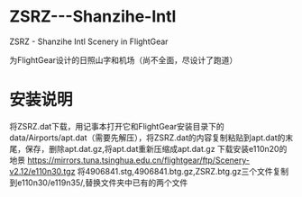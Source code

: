 # ZSRZ---Shanzihe-Intl
ZSRZ - Shanzihe Intl Scenery in FlightGear

为FlightGear设计的日照山字和机场（尚不全面，尽设计了跑道）
# 安装说明
将ZSRZ.dat下载，用记事本打开它和FlightGear安装目录下的data/Airports/apt.dat（需要先解压），将ZSRZ.dat的内容复制粘贴到apt.dat的末尾，保存，删除apt.dat.gz,将apt.dat重新压缩成apt.dat.gz
下载安装e110n20的地景 https://mirrors.tuna.tsinghua.edu.cn/flightgear/ftp/Scenery-v2.12/e110n30.tgz
将4906841.stg,4906841.btg.gz,ZSRZ.btg.gz三个文件复制到e110n30/e119n35/,替换文件夹中已有的两个文件
